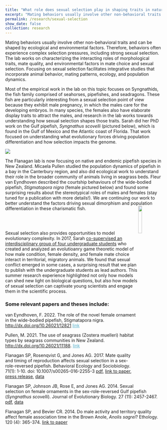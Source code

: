 ```yaml
---
title: "What role does sexual selection play in shaping traits in natural populations?"
excerpt: "Mating behaviors usually involve other non-behavioral traits and can be shaped by ecological and environmental factors. Therefore, behaviors often experience complex selection pressures, including strong sexual selection. The lab works on characterizing the interacting roles of morphological traits, mate quality, and environmental factors in mate choice and sexual selection. Focusing on sexual selection facilitates integrative studies that incorporate animal behavior, mating patterns, ecology, and population dynamics. We use both empirical and theoretical approaches to understand these complex dynamics."
permalink: /research/sexual-selection
show_date: false
collection: research
---
```


Mating behaviors usually involve other non-behavioral traits and can be shaped by ecological and environmental factors. Therefore, behaviors often experience complex selection pressures, including strong sexual selection. The lab works on characterizing the interacting roles of morphological traits, mate quality, and environmental factors in mate choice and sexual selection. Focusing on sexual selection facilitates integrative studies that incorporate animal behavior, mating patterns, ecology, and population dynamics. 


Most of the empirical work in the lab on this topic focuses on Syngnathids, the fish family comprised of seahorses, pipefishes, and seadragons. These fish are particularly interesting from a sexual selection point of view because they exhibit male pregnancy, in which the males care for the developing embryos. In many species, the females also have elaborate display traits to attract the males, and research in the lab works towards understanding how sexual selection shapes those traits. Sarah did her PhD work on the Gulf pipefish, <i>Syngnathus scovelli</i> (pictured below), which is found in the Gulf of Mexico and the Atlantic coast of Florida. That work focused on understanding what evolutionary forces driving population differentiation and how selection impacts the genome. 

<img src='/images/s_scovelli5_cropped.jpg'>


The Flanagan lab is now focusing on native and endemic pipefish species in New Zealand. Micaela Pullen studied the population dynamics of pipefish in a bay in the Canterbury region, and also did ecological work to understand their role in the broader community of animals living in seagrass beds. Fleur van Eyndhoven described the courtship behaviours of the wide-bodied pipefish, <i>Stigmatopora nigra</i> (female pictured below) and found some surprising results about the stereotypical roles of males and females (stay tuned for a publication with more details!). We are continuing our work to better understand the factors driving sexual dimorphism and population differentiation in these charismatic fish. <img align="right" src='/images/20211219_080317.jpg' height="15%" width="15%"> 

<br>
<br>
          
Sexual selection also provides opportunities to model evolutionary complexity. In 2017, Sarah <a href="https://flanagan-lab.github.io/people/lab-alumni">co-supervised an interdisciplinary group of four undergraduate students</a> who created and analyzed an evolutioanry game theoretic model of how male condition, female density, and female mate choice interact in territorial, migratory animals. We found that sexual conflict emerged in some cases, a surprising result that we plan to publish with the undergraduate students as lead authors. This summer research experience highlighted not only how models can shed new light on biological questions, but also how models of sexual selection can captivate young scientists and engage them in the scientific process. 



### Some relevant papers and theses include:

van Eyndhoven, F. 2022. The role of the novel female ornament in the wide-bodied pipefish, Stigmatapora nigra. http://dx.doi.org/10.26021/12821 <a href="https://ir.canterbury.ac.nz/handle/10092/103722" target="_blank" rel="noopener noreferrer" style="color: rgb(82, 173, 200)">link</a>

 Pullen, M. 2021. The use of seagrass (Zostera muelleri) habitat types by seagrass communities in New Zealand. http://dx.doi.org/10.26021/11188. <a href="https://ir.canterbury.ac.nz/handle/10092/102132" target="_blank" rel="noopener noreferrer" style="color: rgb(82, 173, 200)">link</a>

Flanagan SP, Rosenqvist G, and Jones AG. 2017. Mate quality and timing of reproduction affects sexual selection in a sex-role-reversed pipefish. Behavioral Ecology and Sociobiology. 71(1): 1-10. doi: 10.1007/s00265-016-2255-3 <a title="Flanagan et al 2017" href="https://sarahpflanagan.files.wordpress.com/2017/12/flanagan-et-al-2017.pdf" target="_blank" rel="noopener">pdf</a>, <a href="http://rdcu.be/n8go" target="_blank" rel="noopener">link to paper</a>, <a href="http://www.nimbios.org/press/FS_pipefish" target="_blank" rel="noopener">press release</a>, <a href="http://dx.doi.org/10.5061/dryad.5ff20" target="_blank" rel="noopener">data</a>

Flanagan SP, Johnson JB, Rose E, and Jones AG. 2014. Sexual selection on female ornaments in the sex-role-reversed Gulf pipefish (<em>Syngnathus scovelli</em>). Journal of Evolutionary Biology. 27 (11): 2457-2467. <a href="http://www.bio.tamu.edu/wp-content/uploads/2015/11/JonesPub78.pdf" target="_blank" rel="noopener noreferrer">pdf</a>, <a href="http://datadryad.org/handle/10255/dryad.70138" target="_blank" rel="noopener">data</a>

Flanagan SP, and Bevier CR. 2014. Do male activity and territory quality affect female association time in the Brown Anole, <em>Anolis sagrei</em>? Ethology. 120 (4): 365-374. <a href="http://onlinelibrary.wiley.com/doi/10.1111/eth.12213/abstract" target="_blank" rel="noopener noreferrer">link to paper</a>
